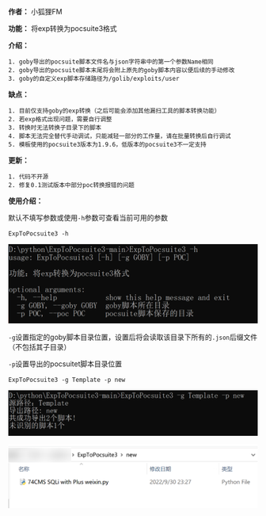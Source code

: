**作者：** 小狐狸FM

**功能：** 将exp转换为pocsuite3格式

**介绍：**

```
1. goby导出的pocsuite脚本文件名与json字符串中的第一个参数Name相同
2. goby导出的pocsuite脚本末尾将会附上原先的goby脚本内容以便后续的手动修改
3. goby的自定义exp脚本存储路径为/golib/exploits/user
```

**缺点：**

```
1. 目前仅支持goby的exp转换（之后可能会添加其他漏扫工具的脚本转换功能）
2. 若exp格式出现问题，需要自行调整
3. 转换时无法转换子目录下的脚本
4. 脚本无法完全替代手动调试，只能减轻一部分的工作量，请在批量转换后自行调试
5. 模板使用的pocsuite3版本为1.9.6，低版本的pocsuite3不一定支持
```

**更新：**

```
1. 代码不开源
2. 修复0.1测试版本中部分poc转换报错的问题
```



**使用介绍：**

默认不填写参数或使用`-h`参数可查看当前可用的参数

```
ExpToPocsuite3 -h
```

![](1.png)

`-g`设置指定的goby脚本目录位置，设置后将会读取该目录下所有的`.json`后缀文件（不包括其子目录）

`-p`设置导出的pocsuitet脚本目录位置

```
ExpToPocsuite3 -g Template -p new
```

![](2.png)



![](3.png)

